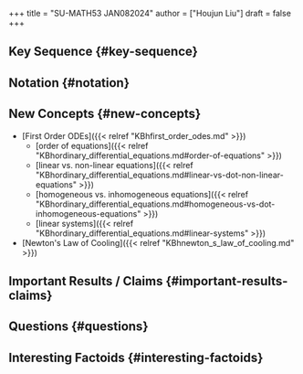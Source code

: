 +++
title = "SU-MATH53 JAN082024"
author = ["Houjun Liu"]
draft = false
+++

## Key Sequence {#key-sequence}


## Notation {#notation}


## New Concepts {#new-concepts}

-   [First Order ODEs]({{< relref "KBhfirst_order_odes.md" >}})
    -   [order of equations]({{< relref "KBhordinary_differential_equations.md#order-of-equations" >}})
    -   [linear vs. non-linear equations]({{< relref "KBhordinary_differential_equations.md#linear-vs-dot-non-linear-equations" >}})
    -   [homogeneous vs. inhomogeneous equations]({{< relref "KBhordinary_differential_equations.md#homogeneous-vs-dot-inhomogeneous-equations" >}})
    -   [linear systems]({{< relref "KBhordinary_differential_equations.md#linear-systems" >}})
-   [Newton's Law of Cooling]({{< relref "KBhnewton_s_law_of_cooling.md" >}})


## Important Results / Claims {#important-results-claims}


## Questions {#questions}


## Interesting Factoids {#interesting-factoids}
